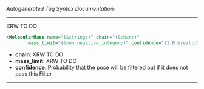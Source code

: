 _Autogenerated Tag Syntax Documentation:_

---
XRW TO DO

```xml
<MolecularMass name="(&string;)" chain="(&char;)"
        mass_limit="(&non_negative_integer;)" confidence="(1.0 &real;)" />
```

-   **chain**: XRW TO DO
-   **mass_limit**: XRW TO DO
-   **confidence**: Probability that the pose will be filtered out if it does not pass this Filter

---
